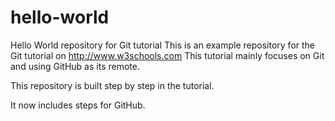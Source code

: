 # hello-world
Hello World repository for Git tutorial
This is an example repository for the Git tutorial on http://www.w3schools.com
This tutorial mainly focuses on Git and using GitHub as its remote.

This repository is built step by step in the tutorial.


It now includes steps for GitHub.
